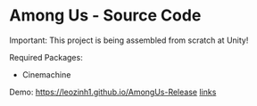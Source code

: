 # Among Us - Source Code

Important: This project is being assembled from scratch at Unity!

Required Packages:

- Cinemachine

Demo: https://leozinh1.github.io/AmongUs-Release
 [links](https://leozinh1.github.io/AmongUs-Release)

